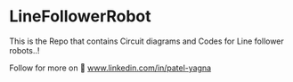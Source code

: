 # LineFollowerRobot
This is the Repo that contains Circuit diagrams and Codes for Line follower robots..!

Follow for more on 🔗 www.linkedin.com/in/patel-yagna 
